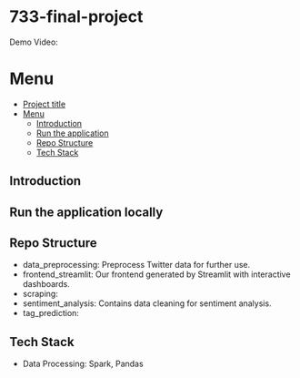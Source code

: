 # 733-final-project

Demo Video: 

# Menu 
- [Project title](#733-final-project)
- [Menu](#menu)
    - [Introduction](#introduction)
    - [Run the application](#run-the-application-locally)
    - [Repo Structure](#repo-structure)
    - [Tech Stack](#tech-stack)


## Introduction

## Run the application locally

## Repo Structure 
- data_preprocessing: Preprocess Twitter data for further use.
- frontend_streamlit: Our frontend generated by Streamlit with interactive dashboards.
- scraping: 
- sentiment_analysis: Contains data cleaning for sentiment analysis.
- tag_prediction: 

## Tech Stack
- Data Processing: Spark, Pandas
